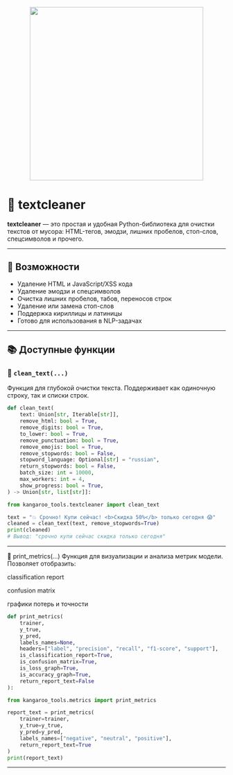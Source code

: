 <p align="center">
  <img src="https://github.com/user-attachments/assets/effe85fb-52ec-48ab-83a3-f4d35c8dd9f4" width="400"/>
</p>

# 🧹 textcleaner

**textcleaner** — это простая и удобная Python-библиотека для очистки текстов от мусора: HTML-тегов, эмодзи, лишних пробелов, стоп-слов, спецсимволов и прочего.

---

## 🚀 Возможности

- Удаление HTML и JavaScript/XSS кода
- Удаление эмодзи и спецсимволов
- Очистка лишних пробелов, табов, переносов строк
- Удаление или замена стоп-слов
- Поддержка кириллицы и латиницы
- Готово для использования в NLP-задачах

---

## 📚 Доступные функции

### 🔹 `clean_text(...)`

Функция для глубокой очистки текста. Поддерживает как одиночную строку, так и списки строк.
```python
def clean_text(
    text: Union[str, Iterable[str]],
    remove_html: bool = True,
    remove_digits: bool = True,
    to_lower: bool = True,
    remove_punctuation: bool = True,
    remove_emojis: bool = True,
    remove_stopwords: bool = False,
    stopword_language: Optional[str] = "russian",
    return_stopwords: bool = False,
    batch_size: int = 10000,
    max_workers: int = 4,
    show_progress: bool = True,
) -> Union[str, list[str]]:
```
```python
from kangaroo_tools.textcleaner import clean_text

text = "💥 Срочно! Купи сейчас! <b>Скидка 50%</b> только сегодня 😱"
cleaned = clean_text(text, remove_stopwords=True)
print(cleaned)
# Вывод: "срочно купи сейчас скидка только сегодня"
```
---
🔹 print_metrics(...)
Функция для визуализации и анализа метрик модели. Позволяет отобразить:

classification report

confusion matrix

графики потерь и точности

```python
def print_metrics(
    trainer,
    y_true,
    y_pred,
    labels_names=None,
    headers=["label", "precision", "recall", "f1-score", "support"],
    is_classification_report=True,
    is_confusion_matrix=True,
    is_loss_graph=True,
    is_accuracy_graph=True,
    return_report_text=False
):
```
```python
from kangaroo_tools.metrics import print_metrics

report_text = print_metrics(
    trainer=trainer,
    y_true=y_true,
    y_pred=y_pred,
    labels_names=["negative", "neutral", "positive"],
    return_report_text=True
)
print(report_text)
```
---